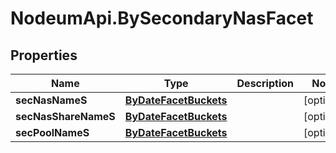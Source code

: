 # NodeumApi.BySecondaryNasFacet

## Properties

Name | Type | Description | Notes
------------ | ------------- | ------------- | -------------
**secNasNameS** | [**ByDateFacetBuckets**](ByDateFacetBuckets.md) |  | [optional] 
**secNasShareNameS** | [**ByDateFacetBuckets**](ByDateFacetBuckets.md) |  | [optional] 
**secPoolNameS** | [**ByDateFacetBuckets**](ByDateFacetBuckets.md) |  | [optional] 


